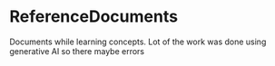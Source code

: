 # ReferenceDocuments
Documents while learning concepts. Lot of the work was done using generative AI so there maybe errors
